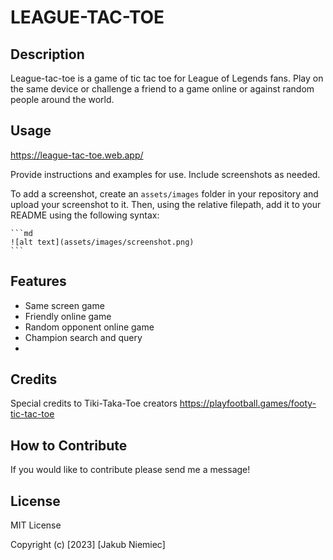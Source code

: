 # LEAGUE-TAC-TOE

## Description

League-tac-toe is a game of tic tac toe for League of Legends fans. Play on the same device or challenge a friend to a game online or against random people around the world.

## Usage

https://league-tac-toe.web.app/

Provide instructions and examples for use. Include screenshots as needed.

To add a screenshot, create an `assets/images` folder in your repository and upload your screenshot to it. Then, using the relative filepath, add it to your README using the following syntax:

    ```md
    ![alt text](assets/images/screenshot.png)
    ```

## Features

-  Same screen game
-  Friendly online game
-  Random opponent online game
-  Champion search and query
-  
## Credits

Special credits to Tiki-Taka-Toe creators
https://playfootball.games/footy-tic-tac-toe

## How to Contribute

If you would like to contribute please send me a message!

## License

MIT License

Copyright (c) [2023] [Jakub Niemiec]
